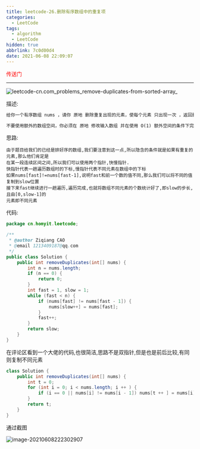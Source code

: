 ```yaml
---
title: leetcode-26.删除有序数组中的重复项
categories:
  - LeetCode
tags:
  - algorithm
  - LeetCode
hidden: true
abbrlink: 7c0d00d4
date: 2021-06-08 22:09:07
---
```


<a href="https://leetcode-cn.com/problems/remove-duplicates-from-sorted-array/" style="color:red;text-decoration:none">传送门</a>

<hr/>

![leetcode-cn.com_problems_remove-duplicates-from-sorted-array_](https://gitee.com/cao_ziqiang/img/raw/master/20210608222414.png)

描述:

```html
给你一个有序数组 nums ，请你 原地 删除重复出现的元素，使每个元素 只出现一次 ，返回删除后数组的新长度。

不要使用额外的数组空间，你必须在 原地 修改输入数组 并在使用 O(1) 额外空间的条件下完成。
```

思路:

```
由于题目给我们的已经是排好序的数组,我们要注意到这一点,所以隐含的条件就是如果有重复的元素,那么他们肯定是
在某一段连续区间之间,所以我们可以使用两个指针,快慢指针.
快指针代表一趟遍历数组时的下标,慢指针代表不同元素在数组中的下标
如果nums[fast]!=nums[fast-1],说明fast和前一个数的值不同,那么我们可以将不同的值复制到slow位置
接下来fast继续进行一趟遍历,遍历完成,也就将数组不同元素的个数统计好了,即slow的步长,且由[0,slow-1]的
元素即不同元素
```

代码:

```java
package cn.homyit.leetcode;

/**
 * @author Ziqiang CAO
 * @email 1213409187@qq.com
 */
public class Solution {
    public int removeDuplicates(int[] nums) {
        int n = nums.length;
        if (n == 0) {
            return 0;
        }
        int fast = 1, slow = 1;
        while (fast < n) {
            if (nums[fast] != nums[fast - 1]) {
                nums[slow++] = nums[fast];
            }
            fast++;
        }
        return slow;
    }
}
```

在评论区看到一个大佬的代码,也很简洁,思路不是双指针,但是也是前后比较,有同则复制不同元素

```java
class Solution {
    public int removeDuplicates(int[] nums) {
        int t = 0;
        for (int i = 0; i < nums.length; i ++ ) {
            if (i == 0 || nums[i] != nums[i - 1]) nums[t ++ ] = nums[i];
        }
        return t;
    }
}
```

通过截图

![image-20210608222302907](https://gitee.com/cao_ziqiang/img/raw/master/20210608222303.png)

